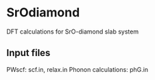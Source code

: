 # SrOdiamond
DFT calculations for SrO-diamond slab system

## Input files
 PWscf: scf.in, relax.in
 Phonon calculations: phG.in
 
 
 
 
